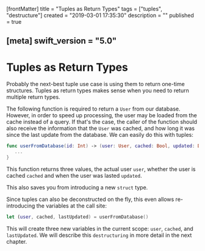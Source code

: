 [frontMatter]
title = "Tuples as Return Types"
tags = ["tuples", "destructure"]
created = "2019-03-01 17:35:30"
description = ""
published = true

[meta]
swift_version = "5.0"
---

# Tuples as Return Types

Probably the next-best tuple use case is using them to return one-time
structures. Tuples as return types makes sense when you need to return
multiple return types.

The following function is required to return a `User` from our database.
However, in order to speed up processing, the user may be loaded from the
cache instead of a query. If that's the case, the caller of the function
should also receive the information that the `User` was cached, and how
long it was since the last update from the database. We can easily do this
with tuples:

``` Swift
func userFromDatabase(id: Int) -> (user: User, cached: Bool, updated: Date) {
   ...
}
```

This function returns three values, the actual user `user`, whether the user is
cached `cached` and when the user was lasted `updated`.

This also saves you from introducing a new `struct` type.

Since tuples can also be deconstructed on the fly, this even allows re-introducing
the variables at the call site:

``` Swift
let (user, cached, lastUpdated) = userFromDatabase()
```

This will create three new variables in the current scope: `user`, `cached`, and `lastUpdated`.
We will describe this `destructuring` in more detail in the next chapter.

